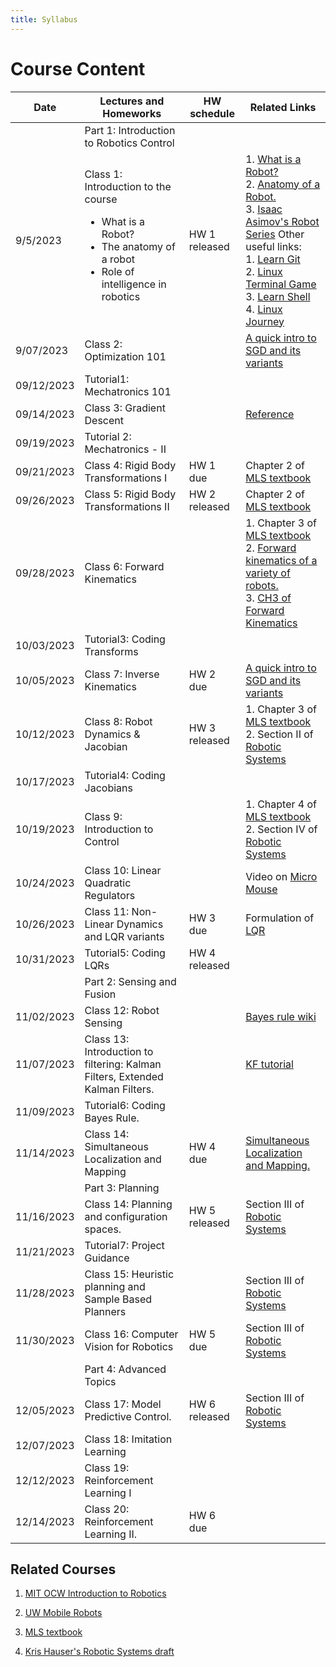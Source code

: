 ```yaml
---
title: Syllabus
---
```

# Course Content

| Date | Lectures and Homeworks | HW schedule | Related Links |
|---|---|---|---|
|  |  Part 1: Introduction to Robotics Control |  |  |
| 9/5/2023 | Class 1: Introduction to the course <ul><li>What is a Robot?</li><li>The anatomy of a robot</li><li>Role of intelligence in robotics</li></ul> | HW 1 released | 1. [What is a Robot?](https://robots.ieee.org/learn/what-is-a-robot/) <br />2. [Anatomy of a Robot.](http://motion.cs.illinois.edu/RoboticSystems/AnatomyOfARobot.html) <br />3. [Isaac Asimov's Robot Series](https://www.penguinrandomhouse.com/series/RBS/the-robot-series) Other useful links:<br /> 1. [Learn Git](https://learngitbranching.js.org/?locale=en_US) <br /> 2. [Linux Terminal Game](http://web.mit.edu/mprat/Public/web/Terminus/Web/main.html) <br /> 3. [Learn Shell](https://www.learnshell.org/) <br /> 4. [Linux Journey](https://linuxjourney.com/) |
| 9/07/2023 | Class 2:  Optimization 101 |  | [A quick intro to SGD and its variants](https://ruder.io/optimizing-gradient-descent/) | 
| 09/12/2023 | Tutorial1: Mechatronics 101 |  | |
| 09/14/2023 | Class 3: Gradient Descent |  | [Reference](https://towardsdatascience.com/gradient-descent-algorithm-a-deep-dive-cf04e8115f21) |
| 09/19/2023 | Tutorial 2: Mechatronics - II |  |  |
| 09/21/2023 | Class 4: Rigid Body Transformations I | HW 1 due |  Chapter 2 of [MLS textbook](http://www.cse.lehigh.edu/~trink/Courses/RoboticsII/reading/murray-li-sastry-94-complete.pdf)|
| 09/26/2023 | Class 5: Rigid Body Transformations II | HW 2 released | Chapter 2 of [MLS textbook](http://www.cse.lehigh.edu/~trink/Courses/RoboticsII/reading/murray-li-sastry-94-complete.pdf) |
| 09/28/2023 | Class 6: Forward Kinematics |  |1. Chapter 3 of [MLS textbook](http://www.cse.lehigh.edu/~trink/Courses/RoboticsII/reading/murray-li-sastry-94-complete.pdf)<br /> 2. [Forward kinematics of a variety of robots.](https://www.sciencedirect.com/topics/engineering/forward-kinematics)<br/> 3. [CH3 of Forward Kinematics](https://users.cs.duke.edu/~brd/Teaching/Bio/asmb/current/Papers/chap3-forward-kinematics.pdf)|
| 10/03/2023 | Tutorial3: Coding Transforms |  | |
| 10/05/2023 | Class 7:  Inverse Kinematics  | HW 2 due | [A quick intro to SGD and its variants](https://ruder.io/optimizing-gradient-descent/) |
| 10/12/2023 | Class 8: Robot Dynamics & Jacobian | HW 3 released| 1. Chapter 3 of [MLS textbook](http://www.cse.lehigh.edu/~trink/Courses/RoboticsII/reading/murray-li-sastry-94-complete.pdf)  <br /> 2. Section II of [Robotic Systems](https://motion.cs.illinois.edu/RoboticSystems/)|
| 10/17/2023 | Tutorial4: Coding Jacobians  | ||
| 10/19/2023 | Class 9: Introduction to Control |  | 1. Chapter 4 of [MLS textbook](http://www.cse.lehigh.edu/~trink/Courses/RoboticsII/reading/murray-li-sastry-94-complete.pdf)  <br /> 2. Section IV of [Robotic Systems](https://motion.cs.illinois.edu/RoboticSystems/) |
| 10/24/2023 | Class 10:  Linear Quadratic Regulators |  | Video on [Micro Mouse](https://youtu.be/A4hzCcFikm0) |
| 10/26/2023 | Class 11: Non-Linear Dynamics and LQR variants |HW 3 due  | Formulation of [LQR](https://www.cds.caltech.edu/~murray/courses/cds110/wi06/lqr.pdf)|
| 10/31/2023 | Tutorial5: Coding LQRs  |HW 4 released||
| |  Part 2: Sensing and Fusion |  | |
|11/02/2023 |  Class 12:  Robot Sensing |  | [Bayes rule wiki](https://en.wikipedia.org/wiki/Bayes%27_theorem)|
| 11/07/2023 | Class 13:  Introduction to filtering: Kalman Filters, Extended Kalman Filters. | | [KF tutorial](https://www.kalmanfilter.net/default.aspx)|
| 11/09/2023 | Tutorial6: Coding Bayes Rule. |
| 11/14/2023 | Class 14: Simultaneous Localization and Mapping|HW 4 due| [Simultaneous Localization and Mapping.](https://people.eecs.berkeley.edu/~pabbeel/cs287-fa09/readings/Durrant-Whyte_Bailey_SLAM-tutorial-I.pdf) |
| | Part 3: Planning |  | |
| 11/16/2023 | Class 14: Planning and configuration spaces. | HW 5 released | Section III of [Robotic Systems](https://motion.cs.illinois.edu/RoboticSystems/)|
| 11/21/2023 | Tutorial7: Project Guidance |  | |
| 11/28/2023 | Class 15: Heuristic planning and Sample Based Planners |  | Section III of [Robotic Systems](https://motion.cs.illinois.edu/RoboticSystems/) |
| 11/30/2023 | Class 16: Computer Vision for Robotics | HW 5 due |  Section III of [Robotic Systems](https://motion.cs.illinois.edu/RoboticSystems/)|
| | Part 4: Advanced Topics |  | |
| 12/05/2023 | Class 17: Model Predictive Control. | HW 6 released  |  Section III of [Robotic Systems](https://motion.cs.illinois.edu/RoboticSystems/)|
| 12/07/2023 | Class 18: Imitation Learning |  | |
| 12/12/2023 | Class 19: Reinforcement Learning I |  | |
| 12/14/2023 | Class 20: Reinforcement Learning II. |HW 6 due  | |



## Related Courses
1. [MIT OCW Introduction to Robotics](https://ocw.mit.edu/courses/mechanical-engineering/2-12-introduction-to-robotics-fall-2005/lecture-notes/)

2. [UW Mobile Robots](https://courses.cs.washington.edu/courses/cse490r/19sp/)

3. [MLS textbook](http://www.cse.lehigh.edu/~trink/Courses/RoboticsII/reading/murray-li-sastry-94-complete.pdf)

4. [Kris Hauser's Robotic Systems draft](https://motion.cs.illinois.edu/RoboticSystems/)

